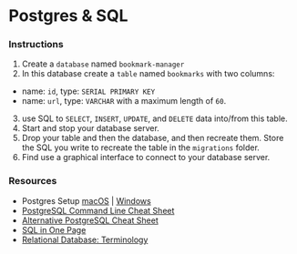 # Postgres & SQL

### Instructions

1. Create a `database` named `bookmark-manager`
2. In this database create a `table` named `bookmarks` with two columns:
-  name: `id`, type: `SERIAL PRIMARY KEY`
-  name: `url`, type: `VARCHAR` with a maximum length of `60`.

3. use SQL to `SELECT`, `INSERT`, `UPDATE`, and `DELETE` data into/from this table.
4. Start and stop your database server.
5. Drop your table and then the database, and then recreate them. Store the SQL you write to recreate the table in the `migrations` folder.
4. Find use a graphical interface to connect to your database server.

### Resources
* Postgres Setup [macOS](https://www.robinwieruch.de/postgres-sql-macos-setup) | [Windows](https://www.robinwieruch.de/postgres-sql-windows-setup)
* [PostgreSQL Command Line Cheat Sheet](http://blog.jasonmeridth.com/posts/postgresql-command-line-cheat-sheet/)
* [Alternative PostgreSQL Cheat Sheet](http://www.postgresqltutorial.com/postgresql-cheat-sheet/)
* [SQL in One Page](http://www.cheat-sheets.org/sites/sql.su/)
* [Relational Database: Terminology](https://en.wikipedia.org/wiki/Relational_database#Terminology)
